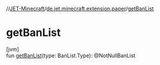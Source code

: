 //[JET-Minecraft](../../index.md)/[de.jet.minecraft.extension.paper](index.md)/[getBanList](get-ban-list.md)

# getBanList

[jvm]\
fun [getBanList](get-ban-list.md)(type: BanList.Type): @NotNullBanList
